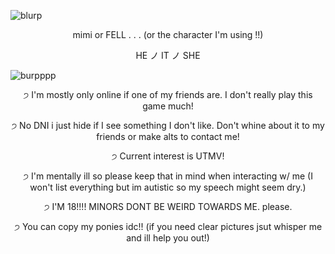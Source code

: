 ![blurp](https://64.media.tumblr.com/b649e9d17c9758af620c087ab6aff40b/ab8b3a171f830c43-11/s2048x3072/ac1695b70c6f5735dd95fc22a9fe5220af53609d.pnj)
<p align="center">
mimi or FELL . . . (or the character I'm using !!)
  <p align="center">
HE ノ IT ノ SHE

![burpppp](https://64.media.tumblr.com/3737c233de4215d92174c16e549d4940/f2022a2f0b9b1ac3-37/s2048x3072/6b7095cfbe16bb9e5df190602ad5a91ef93a46e1.pnj)
  <p align="center">
੭ I'm mostly only online if one of my friends are. I don't really play this game much!
      <p align="center">
੭ No DNI i just hide if I see something I don't like. Don't whine about it to my friends or make alts to contact me!
          <p align="center">
੭ Current interest is UTMV!
              <p align="center">
੭ I'm mentally ill so please keep that in mind when interacting w/ me (I won't list everything but im autistic so my speech might seem dry.)
                  <p align="center">
੭ I'M 18!!!! MINORS DONT BE WEIRD TOWARDS ME. please.
<p align="center">
੭ You can copy my ponies idc!! (if you need clear pictures jsut whisper me and ill help you out!)
